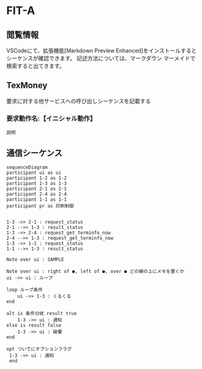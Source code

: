 # FIT-A
## 閲覧情報
VSCodeにて、拡張機能[Markdown Preview Enhanced]をインストールすると
シーケンスが確認できます。
記述方法については、マークダウン マーメイドで検索すると出てきます。

## TexMoney
要求に対する他サービスへの呼び出しシーケンスを記載する


### 要求動作名:【イニシャル動作】
    説明

## 通信シーケンス

<style>.mermaid svg {height:100%}</style>
```mermaid
sequenceDiagram
participant ui as ui
participant 1-2 as 1-2
participant 1-3 as 1-3
participant 2-1 as 2-1
participant 2-4 as 2-4
participant 1-1 as 1-1
participant pr as 印刷制御


1-3 ->> 2-1 : request_status
2-1 -->> 1-3 : result_status
1-3 ->> 2-4 : request_get_terminfo_now
2-4 -->> 1-3 : request_get_terminfo_now
1-3 ->> 1-1 : request_status
1-1 -->> 1-3 : result_status

Note over ui : SAMPLE

Note over ui : right of ●, left of ●, over ● どの線の上にメモを置くか
ui ->> ui : ループ

loop ループ条件
    ui ->> 1-3 : くるくる
end

alt is 条件分岐 result true
    1-3 ->> ui : 通知
else is result false
    1-3 ->> ui : 破棄
end 

opt ついでにオプションフラグ
 1-3 ->> ui : 通知
 end



